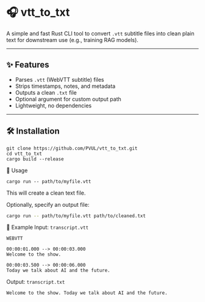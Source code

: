# 🎧 vtt_to_txt

A simple and fast Rust CLI tool to convert `.vtt` subtitle files into clean plain text for downstream use (e.g., training RAG models).

---

## ✨ Features

- Parses `.vtt` (WebVTT subtitle) files
- Strips timestamps, notes, and metadata
- Outputs a clean `.txt` file
- Optional argument for custom output path
- Lightweight, no dependencies

---

## 🛠 Installation

```
git clone https://github.com/PVUL/vtt_to_txt.git
cd vtt_to_txt
cargo build --release
```

🚀 Usage
```
cargo run -- path/to/myfile.vtt
```
This will create a clean text file.

Optionally, specify an output file:

```bash
cargo run -- path/to/myfile.vtt path/to/cleaned.txt
```

📂 Example
Input: `transcript.vtt`

```
WEBVTT

00:00:01.000 --> 00:00:03.000
Welcome to the show.

00:00:03.500 --> 00:00:06.000
Today we talk about AI and the future.
```

Output: `transcript.txt`

```
Welcome to the show. Today we talk about AI and the future.
```